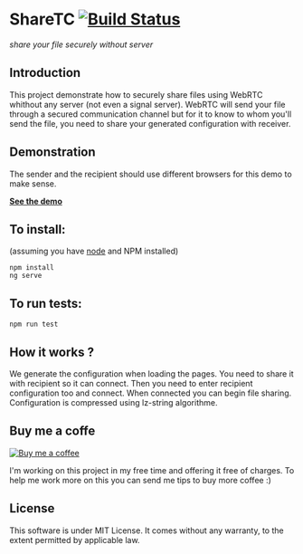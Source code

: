 # ShareTC [![Build Status](https://travis-ci.org/FlyersWeb/sharetc.svg?branch=master)](https://travis-ci.org/FlyersWeb/sharetc)

*share your file securely without server*

## Introduction

This project demonstrate how to securely share files using WebRTC whithout any server (not even a signal server). WebRTC will send your file through a secured communication channel but for it to know to whom you'll send the file, you need to share your generated configuration with receiver.

## Demonstration

The sender and the recipient should use different browsers for this demo to make sense.

**[See the demo](https://flyersweb.github.io/sharetc)**

## To install:

(assuming you have [node](http://nodejs.org/) and NPM installed)

```
npm install
ng serve
```

## To run tests:

```
npm run test
```

## How it works ?

We generate the configuration when loading the pages. You need to share it with recipient so it can connect. Then you need to enter recipient configuration too and connect. When connected you can begin file sharing. Configuration is compressed using lz-string algorithme.

## Buy me a coffe

[![Buy me a coffee](https://raw.githubusercontent.com/FlyersWeb/sharetc/master/buy-me-a-coffee.png)](https://paypal.me/nac1dbois)

I'm working on this project in my free time and offering it free of charges. To help me work more on this you can send me tips to buy more coffee :)

## License

This software is under MIT License. It comes without any warranty, to the extent permitted by applicable law.


